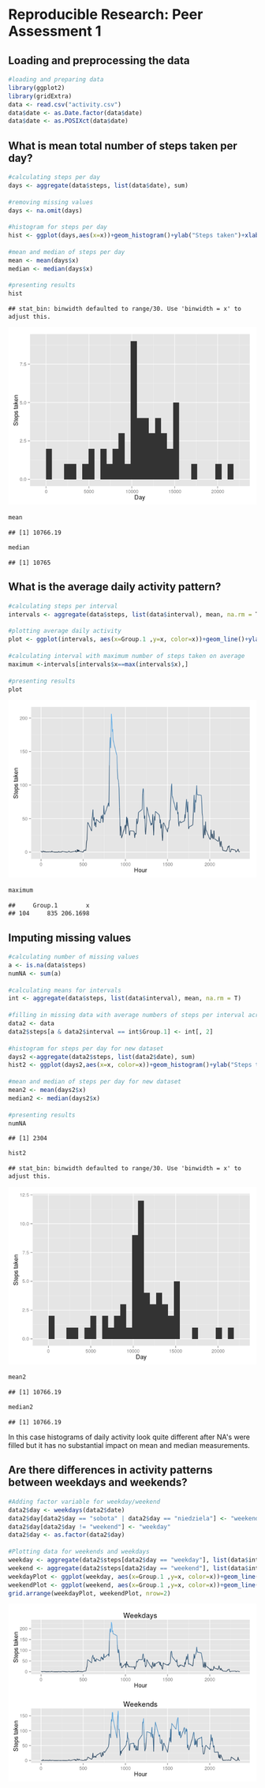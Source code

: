# Reproducible Research: Peer Assessment 1


## Loading and preprocessing the data

```r
#loading and preparing data
library(ggplot2)
library(gridExtra)
data <- read.csv("activity.csv")
data$date <- as.Date.factor(data$date)
data$date <- as.POSIXct(data$date)
```


## What is mean total number of steps taken per day?

```r
#calculating steps per day
days <- aggregate(data$steps, list(data$date), sum)

#removing missing values
days <- na.omit(days)

#histogram for steps per day
hist <- ggplot(days,aes(x=x))+geom_histogram()+ylab("Steps taken")+xlab("Day")+theme(legend.position="none")

#mean and median of steps per day
mean <- mean(days$x)
median <- median(days$x)

#presenting results
hist
```

```
## stat_bin: binwidth defaulted to range/30. Use 'binwidth = x' to adjust this.
```

![](PA1_template_files/figure-html/unnamed-chunk-2-1.png) 

```r
mean
```

```
## [1] 10766.19
```

```r
median
```

```
## [1] 10765
```


## What is the average daily activity pattern?

```r
#calculating steps per interval
intervals <- aggregate(data$steps, list(data$interval), mean, na.rm = T)

#plotting average daily activity
plot <- ggplot(intervals, aes(x=Group.1 ,y=x, color=x))+geom_line()+ylab("Steps taken")+xlab("Hour")+theme(legend.position="none")

#calculating interval with maximum number of steps taken on average
maximum <-intervals[intervals$x==max(intervals$x),]

#presenting results
plot
```

![](PA1_template_files/figure-html/unnamed-chunk-3-1.png) 

```r
maximum
```

```
##     Group.1        x
## 104     835 206.1698
```


## Imputing missing values

```r
#calculating number of missing values
a <- is.na(data$steps)
numNA <- sum(a)

#calculating means for intervals
int <- aggregate(data$steps, list(data$interval), mean, na.rm = T)

#filling in missing data with average numbers of steps per interval across all days
data2 <- data
data2$steps[a & data2$interval == int$Group.1] <- int[, 2]

#histogram for steps per day for new dataset
days2 <-aggregate(data2$steps, list(data2$date), sum)
hist2 <- ggplot(days2,aes(x=x, color=x))+geom_histogram()+ylab("Steps taken")+xlab("Day")+theme(legend.position="none")

#mean and median of steps per day for new dataset
mean2 <- mean(days2$x)
median2 <- median(days2$x)

#presenting results
numNA
```

```
## [1] 2304
```

```r
hist2
```

```
## stat_bin: binwidth defaulted to range/30. Use 'binwidth = x' to adjust this.
```

![](PA1_template_files/figure-html/unnamed-chunk-4-1.png) 

```r
mean2
```

```
## [1] 10766.19
```

```r
median2
```

```
## [1] 10766.19
```
In this case histograms of daily activity look quite different after NA's were filled but it has no substantial impact on mean and median measurements.


## Are there differences in activity patterns between weekdays and weekends?

```r
#Adding factor variable for weekday/weekend
data2$day <- weekdays(data2$date)
data2$day[data2$day == "sobota" | data2$day == "niedziela"] <- "weekend"
data2$day[data2$day != "weekend"] <- "weekday"
data2$day <- as.factor(data2$day)

#Plotting data for weekends and weekdays
weekday <- aggregate(data2$steps[data2$day == "weekday"], list(data$interval[data2$day == "weekday"]), mean)
weekend <- aggregate(data2$steps[data2$day == "weekend"], list(data$interval[data2$day == "weekend"]), mean)
weekdayPlot <- ggplot(weekday, aes(x=Group.1 ,y=x, color=x))+geom_line()+ylab("Steps taken")+xlab("Hour")+theme(legend.position="none")+ggtitle("Weekdays")
weekendPlot <- ggplot(weekend, aes(x=Group.1 ,y=x, color=x))+geom_line()+ylab("Steps taken")+xlab("Hour")+theme(legend.position="none")+ggtitle("Weekends")
grid.arrange(weekdayPlot, weekendPlot, nrow=2)
```

![](PA1_template_files/figure-html/unnamed-chunk-5-1.png) 
